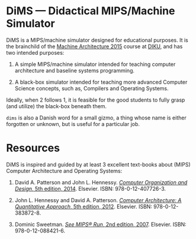 DiMS — Didactical MIPS/Machine Simulator
========================================

DiMS is a MIPS/machine simulator designed for educational purposes. It is the
brainchild of the [Machine Architecture
2015](https://github.com/onlineta/ark15) course at [DIKU](http://www.diku.dk/),
and has two intended purposes:

  1. A simple MIPS/machine simulator intended for teaching computer
     architecture and baseline systems programming.

  2. A black-box simulator intended for teaching more advanced Computer Science
     concepts, such as, Compilers and Operating Systems.

Ideally, when 2 follows 1, it is feasible for the good students to fully
grasp (and utilize) the black-box beneath them.

``dims`` is also a Danish word for a small gizmo, a thing whose name is either
forgotten or unknown, but is useful for a particular job.

# Resources

DiMS is inspired and guided by at least 3 excellent text-books about (MIPS)
Computer Architecture and Operating Systems:

1. David A. Patterson and John L. Hennessy. [_Computer Organization
   and Design_, 5th edition, 2014](https://www.elsevier.com/books/computer-organization-and-design/patterson/978-0-12-407726-3). Elsevier. ISBN: 978-0-12-407726-3.

2. John L. Hennessy and David A. Patterson. [_Computer Architecture: A
   Quantitative Approach_, 5th edition, 2012](https://www.elsevier.com/books/computer-architecture/hennessy/978-0-12-383872-8). Elsevier. ISBN:
   978-0-12-383872-8.

3. Dominic Sweetman. [_See MIPS® Run_, 2nd edition, 2007](https://www.elsevier.com/books/see-mips-run/sweetman/978-0-12-088421-6). Elsevier. ISBN:
   978-0-12-088421-6.
